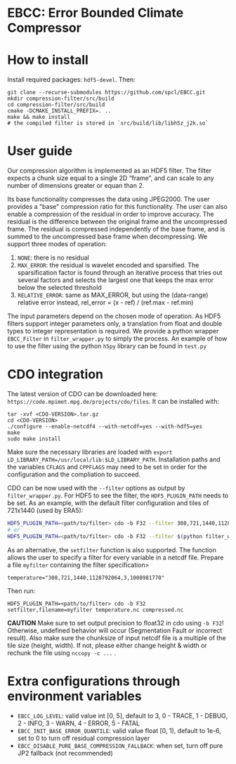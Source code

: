 EBCC: Error Bounded Climate Compressor
======================================

# How to install
Install required packages: `hdf5-devel`. Then:
```
git clone --recurse-submodules https://github.com/spcl/EBCC.git
mkdir compression-filter/src/build
cd compression-filter/src/build
cmake -DCMAKE_INSTALL_PREFIX=. ..
make && make install
# the compiled filter is stored in `src/build/lib/libh5z_j2k.so`
```

# User guide
Our compression algorithm is implemented as an HDF5 filter. The filter expects a chunk size equal to a single 2D “frame”, and can scale to any number of dimensions greater or equan than 2.

Its base functionality compresses the data using JPEG2000. The user provides a "base" compression ratio for this functionality.
The user can also enable a compression of the residual in order to improve accuracy. The residual is the difference between the original frame and the uncompressed frame. The residual is compressed independently of the base frame, and is summed to the uncompressed base frame when decompressing. We support three modes of operation:
1. `NONE`: there is no residual
2. `MAX_ERROR`: the residual is wavelet encoded and sparsified. The sparsification factor is found through an iterative process that tries out several factors and selects the largest one that keeps the max error below the selected threshold
3. `RELATIVE_ERROR`: same as MAX_ERROR, but using the (data-range) relative error instead, rel_error = (x - ref) / (ref.max - ref.min)

The input parameters depend on the chosen mode of operation. As HDF5 filters support integer parameters only, a translation from float and double types to integer representation is required. We provide a python wrapper `EBCC_Filter` in `filter_wrapper.py` to simply the process. An example of how to use the filter using the python `h5py` library can be found in `test.py`

# CDO integration
The latest version of CDO can be downloaded here: `https://code.mpimet.mpg.de/projects/cdo/files`. It can be installed with:
```
tar -xvf <CDO-VERSION>.tar.gz
cd <CDO-VERSION>
./configure --enable-netcdf4 --with-netcdf=yes --with-hdf5=yes
make
sudo make install
```

Make sure the necessary libraries are loaded with `export LD_LIBRARY_PATH=/usr/local/lib:$LD_LIBRARY_PATH`. Installation paths and the variables `CFLAGS` and `CPPFLAGS` may need to be set in order for the configuration and the compliation to succeed.

CDO can be now used with the `--filter` options as output by `filter_wrapper.py`. For HDF5 to see the filter, the `HDF5_PLUGIN_PATH` needs to be set.
As an example, with the default filter configuration and tiles of 721x1440 (used by ERA5):
```bash
HDF5_PLUGIN_PATH=<path/to/filter> cdo -b F32 --filter 308,721,1440,1128792064,3,1008981770 copy temperature.nc compressed.nc
# or
HDF5_PLUGIN_PATH=<path/to/filter> cdo -b F32 --filter $(python filter_wrapper.py --base_cr 30 --height 721 --width 1440 -m 0.5) copy temperature.nc compressed.nc
```

As an alternative, the `setfilter` function is also supported. The function allows the user to specify a filter for every variable in a netcdf file. Prepare a file `myfilter` containing the filter specification>
```
temperature="308,721,1440,1128792064,3,1008981770"
```

Then run:
```
HDF5_PLUGIN_PATH=<path/to/filter> cdo -b F32 setfilter,filename=myfilter temperature.nc compressed.nc
```
**CAUTION** Make sure to set output precision to float32 in cdo using `-b F32`! Otherwise, undefined behavior will occur (Segmentation Fault or incorrect result). Also make sure the chunksize of input netcdf file is a multiple of the tile size (height, width). If not, please either change height & width or rechunk the file using `nccopy -c ...` .

# Extra configurations through environment variables
- `EBCC_LOG_LEVEL`: valid value int [0, 5], default to 3, 0 - TRACE, 1 - DEBUG, 2 - INFO, 3 - WARN, 4 - ERROR, 5 - FATAL
- `EBCC_INIT_BASE_ERROR_QUANTILE`: valid value float [0, 1), default to 1e-6, set to 0 to turn off residual compression layer
- `EBCC_DISABLE_PURE_BASE_COMPRESSION_FALLBACK`: when set, turn off pure JP2 fallback (not recommended)
